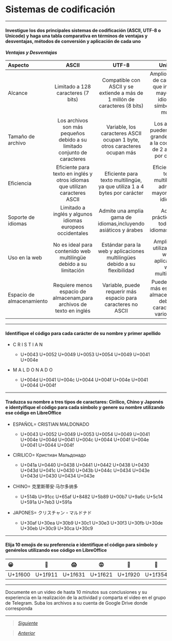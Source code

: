 # Sistemas de codificación

----

#### Investigue los dos principales sistemas de codificación (ASCII, UTF-8 o Unicode) y haga una tabla comparativa en términos de ventajas y desventajas, métodos de conversión y aplicación de cada uno

***Ventajas y Desventajas***

| Aspecto | ASCII | UTF-8 | Unicode |
| :------------ |:---------------:| :---------------:| :-----:|
| Alcance        | Limitado a 128 caracteres (7 bits) | Compatible con ASCII y se extiende a más de 1 millón de caracteres (8 bits) | Amplio conjunto de caracteres que incluye la mayoría de idiomas y símbolos del mundo |
| Tamaño de archivo | Los archivos son más pequeños debido a su limitado conjunto de caracteres | Variable, los caracteres ASCII ocupan 1 byte, otros caracteres ocupan más | Los archivos pueden ser más grandes debido a la codificación de 2 a 4 bytes por carácter |
| Eficiencia  | Eficiente para texto en inglés y otros idiomas que utilizan caracteres ASCII | Eficiente para texto multilingüe, ya que utiliza 1 a 4 bytes por carácter | Eficiente para texto multilingüe y admite la mayoría de los idiomas |
| Soporte de idiomas  | Limitado a inglés y algunos idiomas europeos occidentales | Admite una amplia gama de idiomas,incluyendo asiáticos y árabes | Admite prácticamente todos los idiomas escritos |
| Uso en la web  | No es ideal para contenido web multilingüe debido a su limitación | Estándar para la web y aplicaciones multilingües debido a su flexibilidad | Ampliamente utilizado en la web y aplicaciones web multilingües |
| Espacio de almacenamiento  | Requiere menos espacio de almacenam,para archivos de texto en inglés | Variable, puede requerir más espacio para caracteres no ASCII | Puede requerir más espacio de almacenamiento debido a caracteres de varios bytes |


----

#### Identifique el código para cada carácter de su nombre y primer apellido

+ C R I S T I A N

  + U+0043 U+0052 U+0049 U+0053 U+0054 U+0049 U+0041 U+004e 

+ M A L D O N A D O

  + U+004d U+0041 U+004c U+0044 U+004f U+004e U+0041 U+0044 U+004f

----

#### Traduzca su nombre a tres tipos de caractares: Cirílico, Chino y Japonés e identyifique el código para cada símbolo y genere su nombre utilizando ese código en LibreOffice

+ ESPAÑOL= CRISTIAN MALDONADO

  + U+0043 U+0052 U+0049 U+0053 U+0054 U+0049 U+0041 U+004e U+004d U+0041 U+004c U+0044 U+004f U+004e U+0041 U+0044 U+004f

+ CIRILICO= Кристиан Мальдонадо

  + U+041a U+0440 U+0438 U+0441 U+0442 U+0438 U+0430 U+043d U+041c U+0430 U+043b U+044c U+0434 U+043e U+043d U+0430 U+0434 U+043e

+ CHINO= 克里斯蒂安·马尔多纳多 

  + U+514b U+91cc U+65af U+8482 U+5b89 U+00b7 U+9a6c U+5c14 U+591a U+7eb3 U+591a 

+ JAPONES= クリスチャン・マルドナド

  + U+30af U+30ea U+30b9 U+30c1 U+30e3 U+30f3 U+30fb U+30de U+30eb U+30c9 U+30ca U+30c9

----

#### Elija 10 emojis de su preferencia e identifique el código para símbolo y genérelos utilizando ese código en LibreOffice

| 😀 | 🤑 | 😱 | 😡 | 🤠 | 🍔 | 🖤 | ☢ | 👌 | ✌ |
| :------------ |:---------------:| :---------------:| :-----:| :-----:| :-----:| :-----:| :-----:| :-----:| :-----:|
| U+1f600 | U+1f911 | U+1f631 | U+1f621 | U+1f920 | U+1f354 | U+1f5a4 | U+2622 | U+1f44c | U+270c |


----

Documente en un video de hasta 10 minutos sus conclusiones y su experiencia en la realización de la actividad y comparta el video en el grupo de Telegram. Suba los archivos a su cuenta de Google Drive donde corresponda

----

> [*Siguiente*](Practica7.md)

> [*Anterior*](Practica5.md)
